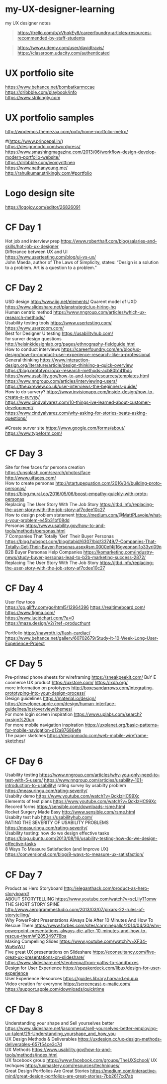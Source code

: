 # my-UX-designer-learning
my UX designer notes
>https://trello.com/b/xVhqkEy8/careerfoundry-articles-resources-recommended-by-staff-students

> https://www.udemy.com/user/davidtravis/  
> https://classroom.udacity.com/authenticated  
# UX portfolio site
 https://www.behance.net/bombatkarmccae  
 https://dribbble.com/playbook/info  
 https://www.strikingly.com
 # UX portfolio samples
 http://wpdemos.themezaa.com/pofo/home-portfolio-metro/

 #(https://www.princepal.in/)  
 https://designmodo.com/wordpress/
 https://www.smashingmagazine.com/2013/06/workflow-design-develop-modern-portfolio-website/  
 https://dribbble.com/ivomynttinen  
 https://www.nathanyoung.me/  
 http://rahulkumar.strikingly.com/#portfolio  
# Logo design site 
 https://logojoy.com/editor/26826091  

# CF Day 1
 Hot job and interview prep
 https://www.roberthalf.com/blog/salaries-and-skills/hot-job-ux-designer  
 Differance between UX and UI  
 https://www.usertesting.com/blog/ui-vs-ux/  
 John Maeda, author of The Laws of Simplicity, states: “Design is a solution to a problem. Art is a question to a problem.” 
 # CF Day 2
 USD design  http://www.jjg.net/elements/
 Quarent model of UXD  https://www.slideshare.net/planstrategic/ux-hiring-hq  
 Human centric method https://www.nngroup.com/articles/which-ux-research-methods/  
 Usability testing tools   https://www.usertesting.com/   
 https://www.userzoom.com/    
Best for Designer U testing   https://usabilityhub.com/    
for surver design questions  http://helsinkidesignlab.org/pages/ethnography-fieldguide.html  
How to conduct interviews   https://careerfoundry.com/en/blog/ux-design/how-to-conduct-user-experience-research-like-a-professional  
General thinking  https://www.interaction-design.org/literature/article/design-thinking-a-quick-overview  
https://blog.prototypr.io/ux-research-methods-acb80b141bdc  
https://www.usability.gov/how-to-and-tools/resources/templates.html  
https://www.nngroup.com/articles/interviewing-users/  
https://theuxreview.co.uk/user-interviews-the-beginners-guide/    
How to do survery?
https://www.invisionapp.com/inside-design/how-to-create-a-survey/    
https://www.cindyalvarez.com/10-things-ive-learned-about-customer-development/  
https://www.cindyalvarez.com/why-asking-for-stories-beats-asking-questions/

#Create surver site  https://www.google.com/forms/about/  
https://www.typeform.com/   

# CF Day 3
Site for free faces for persona creation   https://unsplash.com/search/photos/face    
http://www.uifaces.com/  
How to create personas  http://startupequation.com/2016/04/building-proto-personas/    
https://blog.mural.co/2016/05/06/boost-empathy-quickly-with-proto-personas    
Replacing The User Story With The Job Story  https://jtbd.info/replacing-the-user-story-with-the-job-story-af7cdee10c27    
How to design problem statement  https://medium.com/@MattPLavoie/what-s-your-problem-e45b31bf08dd    
Personas  https://www.usability.gov/how-to-and-tools/methods/personas.html    
7 Companies That Totally 'Get' Their Buyer Personas  https://blog.hubspot.com/blog/tabid/6307/bid/33749/7-Companies-That-Totally-Get-Their-Buyer-Personas.aspx#sm.0000ef4ij16gveonsni1o33yri09n    
B2B Buyer Personas Help Companies   https://komarketing.com/industry-news/study-buyer-personas-lead-to-b2b-marketing-success-2872/   
Replacing The User Story With The Job Story  https://jtbd.info/replacing-the-user-story-with-the-job-story-af7cdee10c27    

# CF Day 4
User flow toos  
https://go.gliffy.com/go/html5/12964396
https://realtimeboard.com/  
https://www.figma.com/  
https://www.lucidchart.com/?a=0  
https://maze.design/v2/?ref=producthunt

Portfolio  https://nawroth.io/flash-cardiac/   
https://www.behance.net/gallery/60702679/Study-It-10-Week-Long-User-Experience-Project  

# CF Day 5 
Pre-printed phone sheets for wireframing  https://sneakpeekit.com/
BuY E coomerce UX product  https://uxstore.com/ 
 https://ixda.org/  
 more information on prototypes http://boxesandarrows.com/integrating-prototyping-into-your-design-process/  
 Design guidelines  https://material.io/design/  https://developer.apple.com/design/human-interface-guidelines/ios/overview/themes/  
 For more login screen inspiration  https://www.uplabs.com/search?q=sign%20up  
 For more mobile navigation inspiration  https://uxplanet.org/basic-patterns-for-mobile-navigation-d12a87686efe  
 The paper sketches  https://designmodo.com/web-mobile-wireframe-sketches/  
 
 # CF Day 6
 Usability testing  https://www.nngroup.com/articles/why-you-only-need-to-test-with-5-users/    https://www.nngroup.com/articles/usability-101-introduction-to-usability/
 rating survey by usabilty problem  https://measuringu.com/rating-severity/  
 Usabilty demo  https://www.youtube.com/watch?v=QckIzHC99Xc  
 Elememts of test plans  https://www.youtube.com/watch?v=QckIzHC99Xc
 Recored forms  https://sensible.com/downloads-rsme.html  
 Rocket Surgery Made Easy  http://www.sensible.com/rsme.html  
 Usabilty test hub  https://usabilityhub.com/  
 RATING THE SEVERITY OF USABILITY PROBLEMS  https://measuringu.com/rating-severity/  
 Usability testing: how do we design effective tasks  https://blog.ubuntu.com/2013/08/16/usability-testing-how-do-we-design-effective-tasks  
 8 Ways To Measure Satisfaction (and Improve UX)  https://conversionxl.com/blog/8-ways-to-measure-ux-satisfaction/

# CF Day 7
Product as Hero Storyboard  http://eleganthack.com/product-as-hero-storyboard/  
ABOUT STORYTELLING  https://www.youtube.com/watch?v=scLIlyT1omw  
THE SHORT STORY SPINE  http://www.aerogrammestudio.com/2013/03/07/pixars-22-rules-of-storytelling/  
Why PowerPoint Presentations Always Die After 10 Minutes And How To Rescue Them  https://www.forbes.com/sites/carminegallo/2014/04/30/why-powerpoint-presentations-always-die-after-10-minutes-and-how-to-rescue-them/#1285349778ba  
Making Compelling Slides  https://www.youtube.com/watch?v=XF34-Wu6qWU  
Five great UX presentations on Slideshare  https://econsultancy.com/five-great-ux-presentations-on-slideshare/  https://www.slideshare.net/stephenpa/from-paths-to-sandboxes  
Design for User Experience  https://speakerdeck.com/libux/design-for-user-experience  
User Experience Resources  https://guides.library.harvard.edu/ux  
Video creation for everyone  https://screencast-o-matic.com/  
https://support.apple.com/downloads/quicktime

# CF Day 8
Understanding your shape and  Sell yourselves better  https://www.slideshare.net/jasonmesut/sell-yourselves-better-employing-ux-talent/25-Understanding_yourshape_and_how_you  
UX Design Methods & Deliverables  https://uxdesign.cc/ux-design-methods-deliverables-657f54ce3c7d  
UX Methods  https://www.usability.gov/how-to-and-tools/methods/index.html  
UX facebook group  https://www.facebook.com/groups/TheUXSchool/ 
UX techques  https://uxmastery.com/resources/techniques/  
Great Design Portfolios Are Great Stories  https://medium.com/interactive-mind/great-design-portfolios-are-great-stories-7bb2617cd7ab



 
 
 
 
